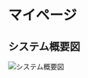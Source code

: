 # マイページ

## システム概要図

![システム概要図](https://github.com/user-attachments/assets/79a68145-22fd-409f-9f4b-3d5b8d036c10)

